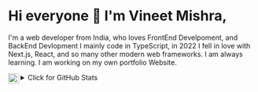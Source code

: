 # Hi everyone :wave: I'm Vineet Mishra,

I'm a web developer from India, who loves FrontEnd Develpoment, and BackEnd Devlopment
I mainly code in TypeScript, in 2022 I fell in love with Next.js, React, and so many other modern web frameworks. I am always learning.
I am working on my own portfolio Website.


<a href="https://www.linkedin.com/in/vineet-mishra-c1s2e3/">
  <img align="left" alt="Vineet's LinkedIn" width="22px" src="https://raw.githubusercontent.com/peterthehan/peterthehan/master/assets/linkedin.svg" />
</a>

<details>
<summary>Click for GitHub Stats</summary>
<p align="center">
    <img alt = "GitHub Stats" src="https://github-readme-stats.vercel.app/api?username=alwinw&show_icons=true&hide=issues&icon_color=000000&hide_border=true&title_color=5391FE&text_color=555">
    <br>
    <img alt = "Top Language" src="https://github-readme-stats.vercel.app/api/top-langs/?username=alwinw&hide=html,&hide_border=true&title_color=5391FE&text_color=555"
</p>
</details>

